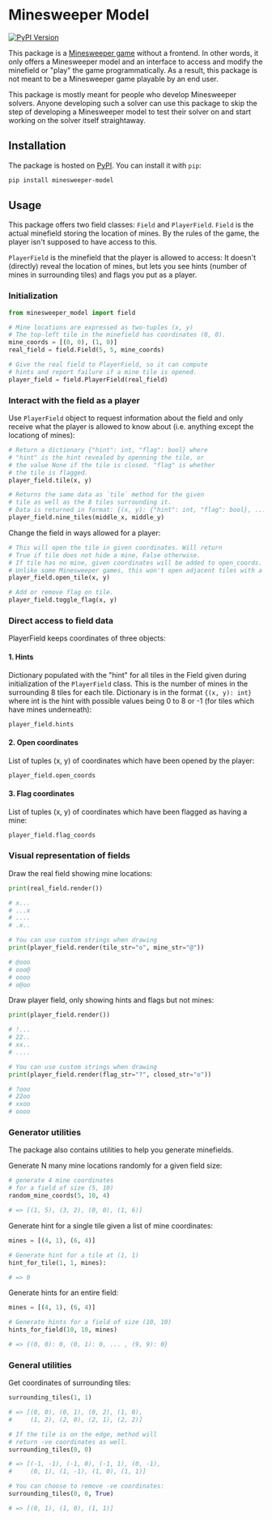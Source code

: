 # Minesweeper Model

[![PyPI Version](https://img.shields.io/pypi/v/minesweeper-model)](https://pypi.org/project/minesweeper-model/)

This package is a <a href="https://en.wikipedia.org/wiki/Minesweeper_(video_game)">Minesweeper game</a> without a frontend. In other words, it only offers a Minesweeper model and an interface to access and modify the minefield or "play" the game programmatically. As a result, this package is not meant to be a Minesweeper game playable by an end user.

This package is mostly meant for people who develop Minesweeper solvers. Anyone developing such a solver can use this package to skip the step of developing a Minesweeper model to test their solver on and start working on the solver itself straightaway.

## Installation

The package is hosted on <a href="https://pypi.org/project/minesweeper-model/">PyPI</a>. You can install it with `pip`:

```sh
pip install minesweeper-model
```

## Usage

This package offers two field classes: `Field` and `PlayerField`. `Field` is the actual minefield storing the location of mines. By the rules of the game, the player isn't supposed to have access to this.

`PlayerField` is the minefield that the player is allowed to access: It doesn't (directly) reveal the location of mines, but lets you see hints (number of mines in surrounding tiles) and flags you put as a player.

### Initialization

```py
from minesweeper_model import field

# Mine locations are expressed as two-tuples (x, y)
# The top-left tile in the minefield has coordinates (0, 0).
mine_coords = [(0, 0), (1, 0)]
real_field = field.Field(5, 5, mine_coords)

# Give the real field to PlayerField, so it can compute
# hints and report failure if a mine tile is opened.
player_field = field.PlayerField(real_field)
```

### Interact with the field as a player

Use `PlayerField` object to request information about the field and only receive what the player is allowed to know about (i.e. anything except the locationg of mines):

```py
# Return a dictionary {"hint": int, "flag": bool} where
# "hint" is the hint revealed by openning the tile, or
# the value None if the tile is closed. "flag" is whether
# the tile is flagged.
player_field.tile(x, y)

# Returns the same data as `tile` method for the given
# tile as well as the 8 tiles surrounding it.
# Data is returned in format: {(x, y): {"hint": int, "flag": bool}, ...}
player_field.nine_tiles(middle_x, middle_y)
```

Change the field in ways allowed for a player:

```py
# This will open the tile in given coordinates. Will return
# True if tile does not hide a mine, False otherwise.
# If tile has no mine, given coordinates will be added to open_coords.
# Unlike some Minesweeper games, this won't open adjacent tiles with a hint of 0.
player_field.open_tile(x, y)

# Add or remove flag on tile.
player_field.toggle_flag(x, y)
```

### Direct access to field data

PlayerField keeps coordinates of three objects:

#### 1. Hints

Dictionary populated with the "hint" for all tiles in the Field given during initialization of the `PlayerField` class. This is the number of mines in the surrounding 8 tiles for each tile. Dictionary is in the format `{(x, y): int}` where int is the hint with possible values being 0 to 8 or -1 (for tiles which have mines underneath):

```py
player_field.hints
```

#### 2. Open coordinates

List of tuples (x, y) of coordinates which have been opened by the player:

```py
player_field.open_coords
```

#### 3. Flag coordinates

List of tuples (x, y) of coordinates which have been flagged as having a mine:

```py
player_field.flag_coords
```

### Visual representation of fields

Draw the real field showing mine locations:

```py
print(real_field.render())

# x...
# ...x
# ....
# .x..

# You can use custom strings when drawing
print(player_field.render(tile_str="o", mine_str="@"))

# @ooo
# ooo@
# oooo
# o@oo
```

Draw player field, only showing hints and flags but not mines:

```py
print(player_field.render())

# !...
# 22..
# xx..
# ....

# You can use custom strings when drawing
print(player_field.render(flag_str="?", closed_str="o"))

# ?ooo
# 22oo
# xxoo
# oooo
```

### Generator utilities

The package also contains utilities to help you generate minefields.

Generate N many mine locations randomly for a given field size:

```py
# generate 4 mine coordinates 
# for a field of size (5, 10)
random_mine_coords(5, 10, 4)

# => [(1, 5), (3, 2), (0, 0), (1, 6)]
```

Generate hint for a single tile given a list of mine coordinates:

```py
mines = [(4, 1), (6, 4)]

# Generate hint for a tile at (1, 1)
hint_for_tile(1, 1, mines):

# => 0
```

Generate hints for an entire field:

```py
mines = [(4, 1), (6, 4)]

# Generate hints for a field of size (10, 10)
hints_for_field(10, 10, mines)

# => {(0, 0): 0, (0, 1): 0, ... , (9, 9): 0}
```

### General utilities

Get coordinates of surrounding tiles:

```py
surrounding_tiles(1, 1)

# => [(0, 0), (0, 1), (0, 2), (1, 0), 
#     (1, 2), (2, 0), (2, 1), (2, 2)]

# If the tile is on the edge, method will
# return -ve coordinates as well.
surrounding_tiles(0, 0)

# => [(-1, -1), (-1, 0), (-1, 1), (0, -1), 
#     (0, 1), (1, -1), (1, 0), (1, 1)]

# You can choose to remove -ve coordinates:
surrounding_tiles(0, 0, True)

# => [(0, 1), (1, 0), (1, 1)]
```
